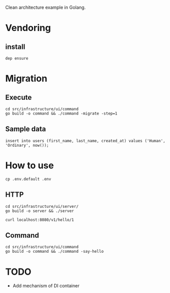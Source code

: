 Clean architecture example in Golang.

# Vendoring

## install

```
dep ensure
```

# Migration

## Execute

```
cd src/infrastructure/ui/command
go build -o command && ./command -migrate -step=1
```

## Sample data

```
insert into users (first_name, last_name, created_at) values ('Human', 'Ordinary', now());
```

# How to use

```
cp .env.default .env
```

## HTTP

```
cd src/infrastructure/ui/server/ 
go build -o server && ./server 
```

```
curl localhost:8080/v1/hello/1
```

## Command

```
cd src/infrastructure/ui/command
go build -o command && ./command -say-hello
```

# TODO

- Add mechanism of DI container
